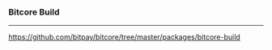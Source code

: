 ### Bitcore Build
---
https://github.com/bitpay/bitcore/tree/master/packages/bitcore-build

```
```

```
```

```
```


